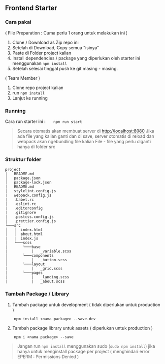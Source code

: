 

## Frontend Starter

### Cara pakai
( File Preparation : Cuma perlu 1 orang untuk melakukan ini )
1. Clone / Download as Zip repo ini
2. Setelah di Download, Copy semua "isinya"
3. Paste di Folder project kalian
4. Install dependencies / package yang diperlukan oleh starter ini
	 menggunakan `npm install`
5. Setelah selesai tinggal push ke git masing - masing.

( Team Member )
1. Clone repo project kalian
2. run ``npm install``
3. Lanjut ke running

### Running
Cara run starter ini :
```    npm run start ```
> Secara otomatis akan membuat server di [http://localhost:8080](http://localhost:8080)
> Jika ada file yang kalian ganti dan di save, server otomatis di reload
> dan webpack akan ngebundling file kalian
> File - file yang perlu diganti hanya di folder src

### Struktur folder
```
project
│   README.md
│   package.json    
│   package-lock.json
|   README.md
|   stylelint.config.js
|   webpack.config.js
|   .babel.rc
|   .eslint.rc
|   .editorconfig
|   .gitignore
|   .postcss.config.js
|   .prettier.config.js
└───src
│   │  index.html
│   │  about.html
|   |  index.js
│   └───scss
|       └───base
|           |   _variable.scss   
│       └───components   
│           │   _button.scss
│       └───layout
|           |   _grid.scss
|       └───pages
|           |   _landing.scss
|           |   _about.scss
```
### Tambah Package / Library
1. Tambah package untuk development ( tidak diperlukan untuk production )
```
    npm install <nama package> --save-dev
 ```
2. Tambah package library untuk assets ( diperlukan untuk production )
```
    npm i <nama package> --save
```
> Jangan run ``npm install`` menggunakan sudo (``sudo npm install``)  jika hanya untuk menginstall package per project ( menghindari error EPERM : Permissions Denied )